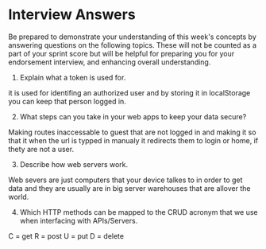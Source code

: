 # Interview Answers

Be prepared to demonstrate your understanding of this week's concepts by answering questions on the following topics. These will not be counted as a part of your sprint score but will be helpful for preparing you for your endorsement interview, and enhancing overall understanding.

1. Explain what a token is used for.

it is used for identifing an authorized user and by storing it in localStorage you can keep that person logged in.

2. What steps can you take in your web apps to keep your data secure?

Making routes inaccessable to guest that are not logged in and making it so that it when the url is typped in manualy it redirects them to login or home, if thety are not a user.

3. Describe how web servers work.

Web severs are just computers that your device talkes to in order to get data and they are usually are in big server warehouses that are allover the world.

4. Which HTTP methods can be mapped to the CRUD acronym that we use when interfacing with APIs/Servers.

C = get
R = post
U = put
D = delete
